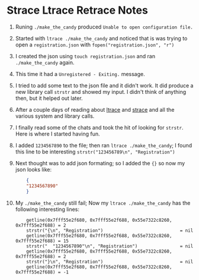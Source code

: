 # Strace Ltrace Retrace Notes

1. Runing `./make_the_candy` produced `Unable to open configuration file.`  
2. Started with `ltrace ./make_the_candy` and noticed that is was trying to open a `registration.json` with `fopen("registration.json", "r")`  
3. I created the json using `touch registration.json` and ran `./make_the_candy` again.
4. This time it had a `Unregistered - Exiting.` message.
5. I tried to add some text to the json file and it didn't work.  It did produce a new library call `strstr` and showed my input.  I didn't think of anything then, but it helped out later.
6. After a couple days of reading about [ltrace](https://man7.org/linux/man-pages/man1/ltrace.1.html) and [strace](https://man7.org/linux/man-pages/man1/strace.1.html) and all the various system and library calls.
7. I finally read some of the chats and took the hit of looking for `strstr`.  Here is where I started having fun.
8. I added `1234567890` to the file; then ran `ltrace ./make_the_candy`; I found this line to be interesting `strstr("123456789\n", "Registration")`
9. Next thought was to add json formating; so I added the `{}` so now my json looks like:

    ```json
        {
        "1234567890"
        }
    ```

10. My `./make_the_candy` still fail; Now my `ltrace ./make_the_candy` has the following interesting lines:

    ```output
        getline(0x7fff55e2f680, 0x7fff55e2f688, 0x55e7322c8260, 0x7fff55e2f688) = 2
        strstr("{\n", "Registration")                             = nil
        getline(0x7fff55e2f680, 0x7fff55e2f688, 0x55e7322c8260, 0x7fff55e2f688) = 15
        strstr("  "1234567890"\n", "Registration")                = nil
        getline(0x7fff55e2f680, 0x7fff55e2f688, 0x55e7322c8260, 0x7fff55e2f688) = 2
        strstr("}\n", "Registration")                             = nil
        getline(0x7fff55e2f680, 0x7fff55e2f688, 0x55e7322c8260, 0x7fff55e2f688) = -1
    ```
